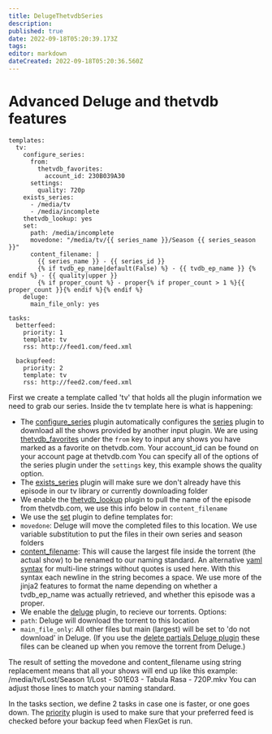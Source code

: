 ```yaml
---
title: DelugeThetvdbSeries
description: 
published: true
date: 2022-09-18T05:20:39.173Z
tags: 
editor: markdown
dateCreated: 2022-09-18T05:20:36.560Z
---
```


# Advanced Deluge and thetvdb features
```
templates:
  tv:
    configure_series:
      from:
        thetvdb_favorites:
          account_id: 230B039A30
      settings:
        quality: 720p
    exists_series:
      - /media/tv
      - /media/incomplete
    thetvdb_lookup: yes
    set:
      path: /media/incomplete
      movedone: "/media/tv/{{ series_name }}/Season {{ series_season }}"
      content_filename: |
        {{ series_name }} - {{ series_id }}
        {% if tvdb_ep_name|default(False) %} - {{ tvdb_ep_name }} {% endif %} - {{ quality|upper }}
        {% if proper_count %} - proper{% if proper_count > 1 %}{{ proper_count }}{% endif %}{% endif %}
    deluge:
      main_file_only: yes

tasks:
  betterfeed:
    priority: 1
    template: tv
    rss: http://feed1.com/feed.xml

  backupfeed:
    priority: 2
    template: tv
    rss: http://feed2.com/feed.xml
```

First we create a template called 'tv' that holds all the plugin information we need to grab our series. Inside the tv template here is what is happening:
 - The [configure_series](/Plugins/configure_series) plugin automatically configures the [series](/Plugins/series) plugin to download all the shows provided by another input plugin. We are using [thetvdb_favorites](/Plugins/thetvdb_favorites) under the `from` key to input any shows you have marked as a favorite on thetvdb.com. Your account_id can be found on your account page at thetvdb.com You can specify all of the options of the series plugin under the `settings` key, this example shows the quality option.
 - The [exists_series](/Plugins/exists_series) plugin will make sure we don't already have this episode in our tv library or currently downloading folder
 - We enable the [thetvdb_lookup](/Plugins/thetvdb_lookup) plugin to pull the name of the episode from thetvdb.com, we use this info below in `content_filename`
 - We use the [set](/Plugins/set) plugin to define templates for:
  - `movedone`: Deluge will move the completed files to this location. We use variable substitution to put the files in their own series and season folders
  - [content_filename](/Plugins/deluge#ContentRenaming): This will cause the largest file inside the torrent (the actual show) to be renamed to our naming standard. An alternative [yaml syntax](http://www.yaml.org/spec/current.html#id2503232) for multi-line strings without quotes is used here. With this syntax each newline in the string becomes a space. We use more of the jinja2 features to format the name depending on whether a tvdb_ep_name was actually retrieved, and whether this episode was a proper. 
 - We enable the [deluge](/Plugins/deluge) plugin, to recieve our torrents. Options:
  - `path`: Deluge will download the torrent to this location
  - `main_file_only`: All other files but main (largest) will be set to 'do not download' in Deluge. (If you use the [delete partials Deluge plugin](http://dev.deluge-torrent.org/wiki/Plugins#DelugePlugins3rdParty) these files can be cleaned up when you remove the torrent from Deluge.) 

The result of setting the movedone and content_filename using string replacement means that all your shows will end up like this example:
 /media/tv/Lost/Season 1/Lost - S01E03 - Tabula Rasa - 720P.mkv
You can adjust those lines to match your naming standard.

In the tasks section, we define 2 tasks in case one is faster, or one goes down. The [priority](/Plugins/priority) plugin is used to make sure that your preferred feed is checked before your backup feed when FlexGet is run.